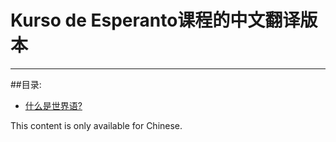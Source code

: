 ﻿Kurso de Esperanto课程的中文翻译版本  
====================================== 
---------------------------------------   
##目录:  
* [什么是世界语?](Esperanto-Chinese-tradukoj.zh)


This content is only available for Chinese.  